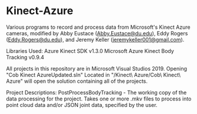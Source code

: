 # Kinect-Azure
 Various programs to record and process data from Microsoft's Kinect Azure cameras, modified by Abby Eustace (Abby.Eustace@du.edu),
 Eddy Rogers (Eddy.Rogers@du.edu), and Jeremy Keller (jeremykeller001@gmail.com).

Libraries Used:
Azure Kinect SDK v1.3.0
Microsoft Azure Kinect Body Tracking v0.9.4

All projects in this repository are in Microsoft Visual Studios 2019. Opening "Cob Kinect AzureUpdated.sln"
Located in "/Kinect\ Azure/Cob\ Kinect\ Azure" will open the solution containing all of the projects.

Project Descriptions:
PostProcessBodyTracking - The working copy of the data processing for the project.
Takes one or more .mkv files to process into point cloud data and/or JSON joint data,
specified by the user.
